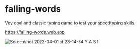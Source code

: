 # falling-words
Vey cool and classic typing game to test your speedtyping skills.

https://falling-words.web.app

![Screenshot 2022-04-01 at 23-14-54 Y A S I](https://user-images.githubusercontent.com/37124521/161341849-192fbdac-fd53-46ec-922b-e3d508066cbf.png)
